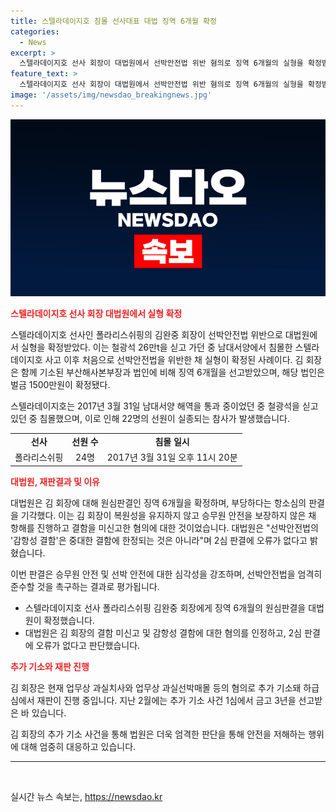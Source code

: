 ```yaml
---
title: 스텔라데이지호 침몰 선사대표 대법 징역 6개월 확정
categories:
  - News
excerpt: >
  스텔라데이지호 선사 회장이 대법원에서 선박안전법 위반 혐의로 징역 6개월의 실형을 확정받았다. 이는 철광석을 싣고 가던 스텔라데이지호가 남대서양에서 침몰한 사고로 인해 발생한 일이다. 철광석 26만t을 싣고 있던 이 사고로 선원 22명이 실종되었고, 이에 대해 회장은 복원성을 유지하지 않고 항해를 한 혐의로 기소되었다. 대법원은 김 회장의 상고를 기각하면서 이 사건은 강화된 선박안전법을 위반한 첫 사례라고 밝혔다.
feature_text: >
  스텔라데이지호 선사 회장이 대법원에서 선박안전법 위반 혐의로 징역 6개월의 실형을 확정받았다. 이는 철광석을 싣고 가던 스텔라데이지호가 남대서양에서 침몰한 사고로 인해 발생한 일이다. 철광석 26만t을 싣고 있던 이 사고로 선원 22명이 실종되었고, 이에 대해 회장은 복원성을 유지하지 않고 항해를 한 혐의로 기소되었다. 대법원은 김 회장의 상고를 기각하면서 이 사건은 강화된 선박안전법을 위반한 첫 사례라고 밝혔다.
image: '/assets/img/newsdao_breakingnews.jpg'
---
```


<p><img src="/assets/img/newsdao_breakingnews.jpg" alt="flaretime 속보" /></p>

<p><b><span style="color: #ee2323;">스텔라데이지호 선사 회장 대법원에서 실형 확정</span></b></p>

<p>스텔라데이지호 선사인 폴라리스쉬핑의 김완중 회장이 선박안전법 위반으로 대법원에서 실형을 확정받았다. 이는 철광석 26만t을 싣고 가던 중 남대서양에서 침몰한 스텔라데이지호 사고 이후 처음으로 선박안전법을 위반한 채 실형이 확정된 사례이다. 김 회장은 함께 기소된 부산해사본부장과 법인에 비해 징역 6개월을 선고받았으며, 해당 법인은 벌금 1500만원이 확정됐다. </p>

<p data-ke-size="size16">스텔라데이지호는 2017년 3월 31일 남대서양 해역을 통과 중이었던 중 철광석을 싣고 있던 중 침몰했으며, 이로 인해 22명의 선원이 실종되는 참사가 발생했습니다.</p>

<table>
  <tr>
    <td style="text-align: center; height: 17px;"><b>선사</b></td>
    <td style="text-align: center; height: 17px;"><b>선원 수</b></td>
    <td style="text-align: center; height: 17px;"><b>침몰 일시</b></td>
  </tr>
  <tr>
    <td style="text-align: center; height: 17px;">폴라리스쉬핑</td>
    <td style="text-align: center; height: 17px;">24명</td>
    <td style="text-align: center; height: 17px;">2017년 3월 31일 오후 11시 20분</td>
  </tr>
</table>

<p><b><span style="color: #ee2323;">대법원, 재판결과 및 이유</span></b></p>

<p>대법원은 김 회장에 대해 원심판결인 징역 6개월을 확정하며, 부당하다는 항소심의 판결을 기각했다. 이는 김 회장이 복원성을 유지하지 않고 승무원 안전을 보장하지 않은 채 항해를 진행하고 결함을 미신고한 혐의에 대한 것이었습니다. 대법원은 "선박안전법의 '감항성 결함'은 중대한 결함에 한정되는 것은 아니라"며 2심 판결에 오류가 없다고 밝혔습니다.</p>

<p data-ke-size="size16">이번 판결은 승무원 안전 및 선박 안전에 대한 심각성을 강조하며, 선박안전법을 엄격히 준수할 것을 촉구하는 결과로 평가됩니다.</p>

<ul>
  <li>스텔라데이지호 선사 폴라리스쉬핑 김완중 회장에게 징역 6개월의 원심판결을 대법원이 확정했습니다.</li>
  <li>대법원은 김 회장의 결함 미신고 및 감항성 결함에 대한 혐의를 인정하고, 2심 판결에 오류가 없다고 판단했습니다.</li>
</ul>

<p><b><span style="color: #ee2323;">추가 기소와 재판 진행</span></b></p>

<p>김 회장은 현재 업무상 과실치사와 업무상 과실선박매몰 등의 혐의로 추가 기소돼 하급심에서 재판이 진행 중입니다. 지난 2월에는 추가 기소 사건 1심에서 금고 3년을 선고받은 바 있습니다.</p>

<p data-ke-size="size16">김 회장의 추가 기소 사건을 통해 법원은 더욱 엄격한 판단을 통해 안전을 저해하는 행위에 대해 엄중히 대응하고 있습니다.</p>

<hr>

<p data-ke-size="size16">&nbsp;</p>
실시간 뉴스 속보는, <a href="https://newsdao.kr" rel="dofollow">https://newsdao.kr</a>



